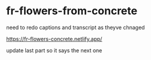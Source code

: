 # fr-flowers-from-concrete

need to redo captions and transcript as theyve chnaged

https://fr-flowers-concrete.netlify.app/

update last part so it says the next one
